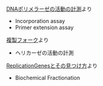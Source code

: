 
[DNAポリメラーゼの活動の計測](DNAポリメラーゼの活動の計測.md)より

- Incorporation assay
- Primer extension assay

[複製フォーク](複製フォーク.md)より

- ヘリカーゼの活動の計測 

[ReplicationGenesとその見つけ方](ReplicationGenesとその見つけ方.md)より

- Biochemical Fractionation